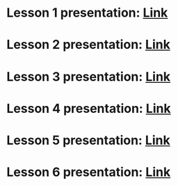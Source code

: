# Lesson 1 presentation: [Link](https://docs.google.com/presentation/d/1YzI6-Y6ttaR_b_rnz57xpv9elWV-5e1tzrMUMkznZ_k/edit?usp=sharing)

# Lesson 2 presentation: [Link](https://docs.google.com/presentation/d/1d6EoPJthtGeBaNNTPk-HMvq90dNonIAMG2eJoHusDRs/edit?usp=sharing)

# Lesson 3 presentation: [Link](https://docs.google.com/presentation/d/1KLCiw69b4F1Df4j2beOJbS3O9Y1hgDxpm2IYFAXO7X8/edit?usp=sharing)

# Lesson 4 presentation: [Link](https://docs.google.com/presentation/d/1oRYNlhcou2s2xM5i2m6dsI3ogwwZHEKqs0yfSok5dag/edit?usp=sharing)

# Lesson 5 presentation: [Link](https://docs.google.com/presentation/d/1JJgwQ6MIZ0kfFaSOJ1OkRpvMPe2h_Jd00A-PO0IAL3I/edit?usp=sharing)

# Lesson 6 presentation: [Link](https://docs.google.com/presentation/d/1jjzZ2eLTQpeaIqMP36KdJk9d7KmFZczC4VnDTcuB2DI/edit?usp=sharing)